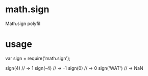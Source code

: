 # math.sign

Math.sign polyfil

# usage

var sign = require('math.sign');

sign(4) // -> 1
sign(-4) // -> -1
sign(0) // -> 0
sign('WAT') // -> NaN